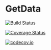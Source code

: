 # GetData

[![Build Status](https://travis-ci.org/joefowler/GetData.jl.svg?branch=master)](https://travis-ci.org/joefowler/GetData.jl)

[![Coverage Status](https://coveralls.io/repos/joefowler/GetData.jl/badge.svg?branch=master&service=github)](https://coveralls.io/github/joefowler/GetData.jl?branch=master)

[![codecov.io](http://codecov.io/github/joefowler/GetData.jl/coverage.svg?branch=master)](http://codecov.io/github/joefowler/GetData.jl?branch=master)
